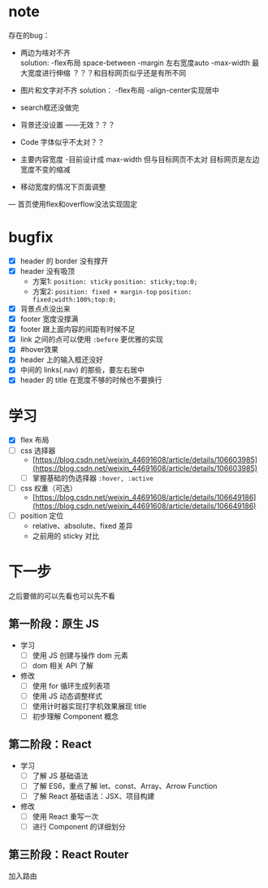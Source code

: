 # note

存在的bug：

- 两边为啥对不齐  
  solution:
    -flex布局 space-between
    -margin 左右宽度auto
    -max-width 最大宽度进行伸缩 ？？？和目标网页似乎还是有所不同
- 图片和文字对不齐
  solution：
    -flex布局
    -align-center实现居中
- search框还没做完

- 背景还没设置
  ——无效？？？
- Code 字体似乎不太对？？
- 主要内容宽度
   -目前设计成 max-width 但与目标网页不太对 目标网页是左边宽度不变的缩减
- 移动宽度的情况下页面调整

— 首页使用flex和overflow没法实现固定

# bugfix

- [x] header 的 border 没有撑开
- [x] header 没有吸顶
  - 方案1: `position: sticky` `position: sticky;top:0;`
  - 方案2: `position: fixed + margin-top` `position: fixed;width:100%;top:0;`
- [x] 背景点点没出来
- [x] footer 宽度没撑满
- [x] footer 跟上面内容的间距有时候不足
- [x] link 之间的点可以使用 `:before` 更优雅的实现
- [x] #hover效果
- [x] header 上的输入框还没好
- [x] 中间的 links(.nav) 的那些，要左右居中
- [x] header 的 title 在宽度不够的时候也不要换行

# 学习

- [x] flex 布局
- [ ] css 选择器
  - [https://blog.csdn.net/weixin_44691608/article/details/106603985](https://blog.csdn.net/weixin_44691608/article/details/106603985)
  - [ ] 掌握基础的伪选择器 `:hover, :active`
- [ ] css 权重（可选）
  - [https://blog.csdn.net/weixin_44691608/article/details/106649186](https://blog.csdn.net/weixin_44691608/article/details/106649186) 
- [ ] position 定位
  - relative、absolute、fixed 差异
  - 之前用的 sticky 对比

# 下一步

之后要做的可以先看也可以先不看

## 第一阶段：原生 JS

- 学习
  - [ ] 使用 JS 创建与操作 dom 元素
  - [ ] dom 相关 API 了解
- 修改
  - [ ] 使用 for 循环生成列表项
  - [ ] 使用 JS 动态调整样式
  - [ ] 使用计时器实现打字机效果展现 title
  - [ ] 初步理解 Component 概念

## 第二阶段：React

- 学习
  - [ ] 了解 JS 基础语法
  - [ ] 了解 ES6，重点了解 let、const、Array、Arrow Function
  - [ ] 了解 React 基础语法：JSX、项目构建
- 修改
  - [ ] 使用 React 重写一次
  - [ ] 进行 Component 的详细划分

## 第三阶段：React Router

加入路由


